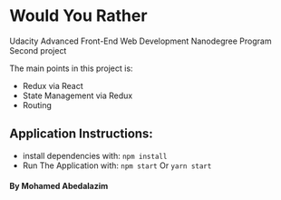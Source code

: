 # Would You Rather
Udacity Advanced Front-End Web Development Nanodegree Program
Second project

The main points in this project is:

* Redux via React 
* State Management via Redux
* Routing

## Application Instructions:

* install dependencies with: `npm install`
* Run The Application with: `npm start` Or `yarn start`

#### By Mohamed Abedalazim